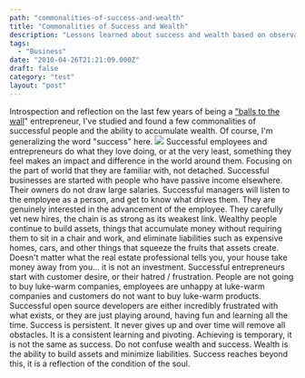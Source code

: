 ```yaml
---
path: "commonalities-of-success-and-wealth"
title: "Commonalities of Success and Wealth"
description: "Lessons learned about success and wealth based on observation."
tags: 
  - "Business"
date: "2010-04-26T21:21:09.000Z"
draft: false
category: "test"
layout: "post"
---
```


Introspection and reflection on the last few years of being a ["balls to the wall](http://en.wiktionary.org/wiki/balls_to_the_wall)" entrepreneur, I've studied and found a few commonalities of successful people and the ability to accumulate wealth. Of course, I'm generalizing the word "success" here.
![](http://marcgrabanski.com/img/mountain-hike.jpg)
Successful employees and entrepreneurs do what they love doing, or at the very least, something they feel makes an impact and difference in the world around them. Focusing on the part of world that they are familiar with, not detached. Successful businesses are started with people who have passive income elsewhere. Their owners do not draw large salaries. Successful managers will listen to the employee as a person, and get to know what drives them. They are genuinely interested in the advancement of the employee. They carefully vet new hires, the chain is as strong as its weakest link. Wealthy people continue to build assets, things that accumulate money without requiring them to sit in a chair and work, and eliminate liabilities such as expensive homes, cars, and other things that squeeze the fruits that assets create. Doesn't matter what the real estate professional tells you, your house take money away from you... it is not an investment. Successful entrepreneurs start with customer desire, or their hatred / frustration. People are not going to buy luke-warm companies, employees are unhappy at luke-warm companies and customers do not want to buy luke-warm products. Successful open source developers are either incredibly frustrated with what exists, or they are just playing around, having fun and learning all the time. Success is persistent. It never gives up and over time will remove all obstacles. It is a consistent learning and pivoting. Achieving is temporary, it is not the same as success. Do not confuse wealth and success. Wealth is the ability to build assets and minimize liabilities. Success reaches beyond this, it is a reflection of the condition of the soul.